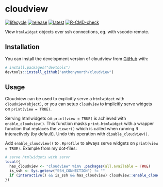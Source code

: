 
# cloudview

<!-- badges: start -->
[![lifecycle](https://img.shields.io/badge/lifecycle-experimental-orange.svg)](https://lifecycle.r-lib.org/articles/stages.html#experimental)
[![release](https://img.shields.io/github/v/release/anthonynorth/cloudview?include_prereleases&logo=github&sort=semver)](https://github.com/anthonynorth/cloudview/releases/latest)
[![latest](https://img.shields.io/github/r-package/v/anthonynorth/cloudview?label=latest&logo=r)](https://github.com/anthonynorth/cloudview/latest)
[![R-CMD-check](https://github.com/anthonynorth/cloudview/actions/workflows/R-CMD-check.yaml/badge.svg)](https://github.com/anthonynorth/cloudview/actions/workflows/R-CMD-check.yaml)
<!-- badges: end -->

View `htmlwidget` objects over ssh connections, eg. with vscode-remote.

## Installation

You can install the development version of cloudview from [GitHub](https://github.com/) with:

```r
# install.packages("devtools")
devtools::install_github("anthonynorth/cloudview")
```

## Usage

Cloudview can be used to explicitly serve a `htmlwidget` with `cloudview(object)`, or you can setup `cloudview` to implicitly serve widgets on `print(view = TRUE)`.

Serving htmlwidgets on `print(view = TRUE)` is achieved with `enable_cloudview()`. This function masks `print.htmlwidget` with a wrapper function that replaces the `viewer()` which is called when running R interactively (by default). Undo this operation with `disable_cloudview()`.

Add `enable_cloudview()` to `.Rprofile` to always serve widgets on `print(view = TRUE)`. Example from my dot-files:

```r
# serve htmlwidgets with servr
local({
  has_cloudview <- "cloudview" %in% .packages(all.available = TRUE)
  is_ssh <- Sys.getenv("SSH_CONNECTION") != ""
  if (interactive() && is_ssh && has_cloudview) cloudview::enable_cloudview()
})
```
